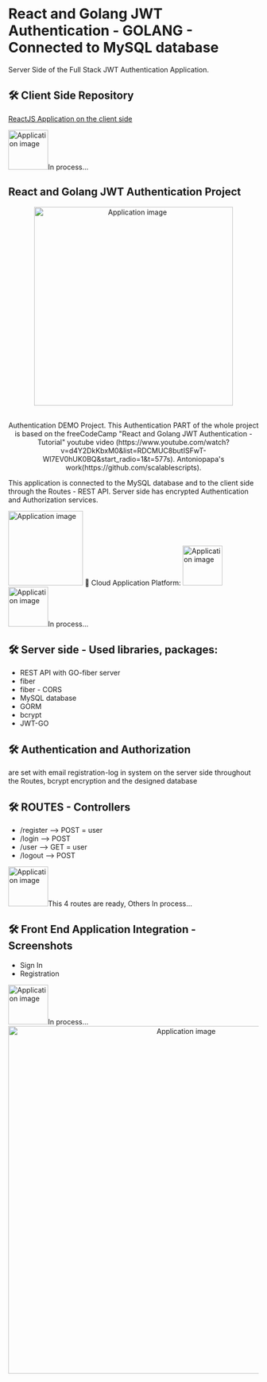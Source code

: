 # React and Golang JWT Authentication - GOLANG - Connected to MySQL database

Server Side of the Full Stack JWT Authentication Application.

## 🛠 Client Side Repository

<a href="https://github.com/vargaae/react-auth" target="_blank"> ReactJS Application on the client side</a>
<div color="blue">
  <img alt="Application image" src="https://go.dev/images/icons/gear.svg" width="80" />In process...
</div>

## React and Golang JWT Authentication Project

<div align="center">
  <img alt="Application image" src="https://go.dev/images/gophers/biplane.svg" width="400" />
</div>
<br>
<p align="center">
Authentication DEMO Project. This Authentication PART of the whole project is based on the freeCodeCamp "React and Golang JWT Authentication - Tutorial" youtube video (https://www.youtube.com/watch?v=d4Y2DkKbxM0&list=RDCMUC8butISFwT-Wl7EV0hUK0BQ&start_radio=1&t=577s).
Antoniopapa's work(https://github.com/scalablescripts).

This application is connected to the MySQL database and to the client side through the Routes - REST API. Server side has encrypted Authentication and Authorization services.
</p>
<img alt="Application image" src="https://go.dev/images/gophers/pilot-bust.svg" width="150" />
 🚀 Cloud Application Platform: 
 <!-- deployed on Heroku (PaaS) 
both BE+FE applications and the DB entirely in the CLOUD:
<img alt="Application image" src="https://coralogix.com/wp-content/uploads/2020/05/Heroku-Monitoring-Logging.png" width="400" /> -->
<img alt="Application image" src="https://go.dev/images/icons/sphere.svg" width="80" />
  <img alt="Application image" src="https://go.dev/images/icons/gear.svg" color="blue" width="80" />In process...

## 🛠 Server side - Used libraries, packages:

- REST API with GO-fiber server
- fiber
- fiber - CORS
- MySQL database
- GORM
- bcrypt
- JWT-GO

## 🛠 Authentication and Authorization

are set with email registration-log in system on the server side throughout the Routes, bcrypt encryption and the designed database

## 🛠 ROUTES - Controllers

- /register --> POST = user
- /login --> POST
- /user --> GET = user
- /logout --> POST

<div>
  <img alt="Application image" src="https://go.dev/images/icons/gear.svg" width="80" />This 4 routes are ready, Others In process...
</div>

## 🛠 Front End Application Integration - Screenshots
 - Sign In
 - Registration

<div color="blue">
  <img alt="Application image" src="https://go.dev/images/icons/gear.svg" width="80" />In process...
</div>
<div align="center">
  <img alt="Application image" src="https://go.dev/images/go_google_case_study_carousel.png" width="700" />
</div>
